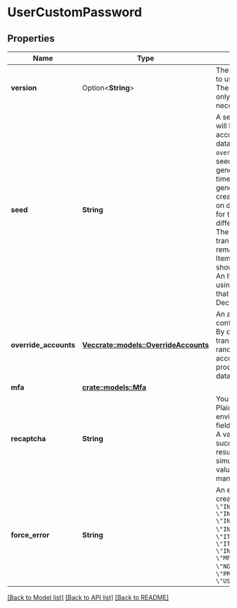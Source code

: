 # UserCustomPassword

## Properties

Name | Type | Description | Notes
------------ | ------------- | ------------- | -------------
**version** | Option<**String**> | The version of the password schema to use, possible values are 1 or 2. The default value is 2. You should only specify 1 if you know it is necessary for your test suite. | [optional]
**seed** | **String** | A seed, in the form of a string, that will be used to randomly generate account and transaction data, if this data is not specified using the `override_accounts` argument. If no seed is specified, the randomly generated data will be different each time.  Note that transactions data is generated relative to the Item's creation date. Different Items created on different dates with the same seed for transactions data will have different dates for the transactions. The number of days between each transaction and the Item creation will remain constant. For example, an Item created on December 15 might show a transaction on December 14. An Item created on December 20, using the same seed, would show that same transaction occurring on December 19. | 
**override_accounts** | [**Vec<crate::models::OverrideAccounts>**](OverrideAccounts.md) | An array of account overrides to configure the accounts for the Item. By default, if no override is specified, transactions and account data will be randomly generated based on the account type and subtype, and other products will have fixed or empty data. | 
**mfa** | [**crate::models::Mfa**](MFA.md) |  | 
**recaptcha** | **String** | You may trigger a reCAPTCHA in Plaid Link in the Sandbox environment by using the recaptcha field. Possible values are `good` or `bad`. A value of `good` will result in successful Item creation and `bad` will result in a `RECAPTCHA_BAD` error to simulate a failed reCAPTCHA. Both values require the reCAPTCHA to be manually solved within Plaid Link. | 
**force_error** | **String** | An error code to force on Item creation. Possible values are:  `\"INSTITUTION_NOT_RESPONDING\"` `\"INSTITUTION_NO_LONGER_SUPPORTED\"` `\"INVALID_CREDENTIALS\"` `\"INVALID_MFA\"` `\"ITEM_LOCKED\"` `\"ITEM_LOGIN_REQUIRED\"` `\"ITEM_NOT_SUPPORTED\"` `\"INVALID_LINK_TOKEN\"` `\"MFA_NOT_SUPPORTED\"` `\"NO_ACCOUNTS\"` `\"PLAID_ERROR\"` `\"PRODUCTS_NOT_SUPPORTED\"` `\"USER_SETUP_REQUIRED\"` | 

[[Back to Model list]](../README.md#documentation-for-models) [[Back to API list]](../README.md#documentation-for-api-endpoints) [[Back to README]](../README.md)


